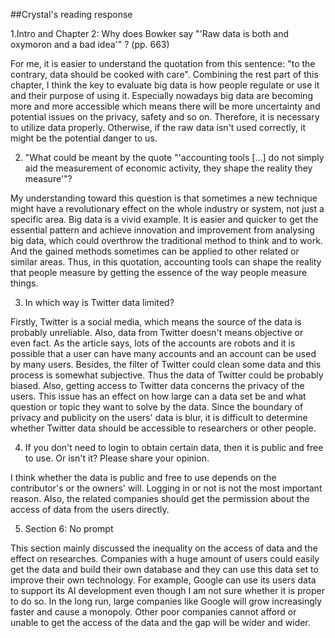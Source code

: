 ##Crystal's reading response

1.Intro and Chapter 2: Why does Bowker say "'Raw data is both and oxymoron and a bad idea'" ? (pp. 663)

For me, it is easier to understand the quotation from this sentence: "to the contrary, data should be cooked with care". Combining the rest part of this chapter, I think the key to evaluate big data is how people regulate or use it and their purpose of using it. Especially nowadays big data are becoming more and more accessible which means there will be more uncertainty and potential issues on the privacy, safety and so on. Therefore, it is necessary to utilize data properly. Otherwise, if the raw data isn't used correctly, it might be the potential danger to us.

2.  "What could be meant by the quote "'accounting tools [...] do not simply aid the measurement of economic activity, they shape the reality they measure'"?

My understanding toward this question is that sometimes a new technique might have a revolutionary effect on the whole industry or system, not just a specific area. Big data is a vivid example. It is easier and quicker to get the essential pattern and achieve innovation and improvement from analysing big data, which could overthrow the traditional method to think and to work. And the gained methods sometimes can be applied to other related or similar areas. Thus,  in this quotation, accounting tools can shape the reality that people measure by getting the essence of the way people measure things.

3. In which way is Twitter data limited?

Firstly, Twitter is a social media, which means the source of the data is probably unreliable. Also, data from Twitter doesn't means objective or even fact. As the article says, lots of the accounts are robots and it is possible that a user can have many accounts and an account can be used by many users. Besides, the filter of Twitter could clean some data and this process is somewhat subjective. Thus the data of Twitter could be probably biased. Also, getting access to Twitter data concerns the privacy of the users. This issue has an effect on how large can a data set be and what question or topic they want to solve by the data. Since the boundary of privacy and publicity on the users' data is blur, it is difficult to determine whether Twitter data should be accessible to researchers or other people.

4. If you don't need to login to obtain certain data, then it is public and free to use. Or isn't it? Please share your opinion.

I think whether the data is public and free to use depends on the contributor's or the owners' will. Logging in or not is not the most important reason. Also, the related companies should get the permission about the access of data from the users directly.

5. Section 6: No prompt

This section mainly discussed the inequality on the access of data and the effect on researches. Companies with a huge amount of users could easily get the data and build their own database and they can use this data set to improve their own technology. For example, Google can use its users data to support its AI development even though I am not sure whether it is proper to do so. In the long run, large companies like Google will grow increasingly faster and cause a monopoly. Other poor companies cannot afford or unable to get the access of the data and the gap will be wider and wider.
